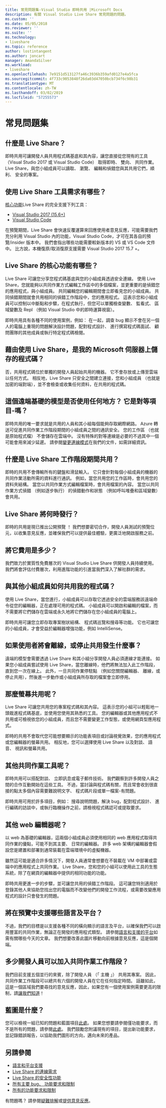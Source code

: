 ```yaml
---
title: 常見問題集-Visual Studio 即時共用 |Microsoft Docs
description: 有關 Visual Studio Live Share 常見問題的問題。
ms.custom: ''
ms.date: 05/05/2018
ms.reviewer: ''
ms.suite: ''
ms.technology:
- liveshare
ms.topic: reference
author: lostintangent
ms.author: joncart
manager: AmandaSilver
ms.workload:
- liveshare
ms.openlocfilehash: 7e9151d513127fa46c3936b359afd0127e4a5fca
ms.sourcegitcommit: 4f733c9053848f26da03d47050bcb734f6c98b31
ms.translationtype: MT
ms.contentlocale: zh-TW
ms.lasthandoff: 03/02/2019
ms.locfileid: "57255573"
---
```

<!--
Copyright © Microsoft Corporation
All rights reserved.
Creative Commons Attribution 4.0 License (International): https://creativecommons.org/licenses/by/4.0/legalcode
-->

# <a name="frequently-asked-questions"></a>常見問題集

## <a name="what-is-live-share"></a>什麼是 Live Share？
即時共用可讓開發人員共用程式碼基底和其內容，讓您直接從您現有的工具 （Visual Studio 2017 或 Visual Studio Code） 取得即時、 雙向、 共同作業。 Live Share，與您小組成員可以讀取、 瀏覽、 編輯和偵錯您與其共用它們，順利、 安全的專案。

## <a name="what-are-the-tooling-requirements-for-using-live-share"></a>使用 Live Share 工具需求有哪些？
[核心功能](#what-are-the-core-capabilities-of-live-share)Live Share 的完全支援下列工具：

* [Visual Studio 2017 (15.6+)](https://visualstudio.microsoft.com/vs/)
* [Visual Studio Code](https://code.visualstudio.com/)

在預覽期間，Live Share 會快速反覆運算來回應使用者意見反應，可能需要我們充分利用 Visual Studio 內的功能，Visual Studio Code，才可在其各自的預覽/insider 版本中。 我們會指出哪些功能需要較新版本的 VS 或 VS Code 文件中。 比方說，本機復原/取消復原支援需要 Visual Studio 2017 15.7 +。

## <a name="what-are-the-core-capabilities-of-live-share"></a>Live Share 的核心功能有哪些？
Live Share 可讓您分享您程式碼基底與您的小組成員透過安全連線。 使用 Live Share，您就能夠以共同作業方式編輯工作區中的多個檔案，並更重要的是偵錯您的應用程式，與小組成員。 共同編輯您的編輯期間會立即看見您的小組成員。 共同偵錯期間就會共用相同的偵錯工作階段中，您的應用程式。 這表示您和小組成員可以控制以中斷點和步驟，在程式執行，但您可以單獨檢查變數、 監看式、 區域變數及 Repl （例如 Visual Studio 中的即時運算視窗）。

即時共用具有各種不同的使用案例，例如： 在一起，調查 bug 顯示不會在另一個人的電腦上重現的問題解決設計問題，配對程式設計、 進行撰寫程式碼面試、 顧問團隊的其他成員或執行特定程式碼檢閱。

## <a name="by-using-live-share-is-my-code-stored-on-a-microsoft-server"></a>藉由使用 Live Share，是我的 Microsoft 伺服器上儲存的程式碼？
否，共用程式碼位於單獨的開發人員起始共用的機器。 它不會存放或上傳至雲端以任何方式。 相反地，Live Share 只安全之間建立連接，您和小組成員 （也就是加密的端對端），並不會檢查或收集任何資料，在共用的程式碼。

## <a name="does-this-remote-based-model-work-anywhere-is-it-peer-to-peer"></a>這個遠端基礎的模型是否使用任何地方？ 它是對等項目-嗎？
即時共用的唯一要求就是共用的人員和其小組每個能夠存取網際網路。 Azure 轉送可促進共同作業工作階段期間的小組成員之間的通訊安全。 您的工作區 （也就是原始程式檔） 不會儲存在雲端中。 沒有特殊的對等連線是必要的不過其中一個可能會用來減少延遲。 請參閱[變更連線模式](https://aka.ms/vsls-docs/connection-mode)在我們的文件，如需詳細資訊。

## <a name="what-is-shared-during-a-live-share-session"></a>什麼是 Live Share 工作階段期間共用？
即時的共用不會傳輸所有的鍵盤和滑鼠輸入。 它只會針對每個小組成員的機器的共同作業活動所需的資料進行通訊。 例如，當您共用您的工作區時，會共用您的資料夾結構。 當您以共同作業方式編輯檔案時，會共用檔案的內容。 當您以共同作業方式偵錯 （例如逐步執行） 的偵錯動作和狀態 （例如呼叫堆疊和區域變數） 會共用。

## <a name="when-will-live-share-be-released"></a>Live Share 將何時發行？
即時的共用是現已推出公開預覽 ！ 我們想要密切合作，開發人員測試的預覽位元，以收集意見反應，並確保我們可以提供最佳體驗，更廣泛地開啟服務之前。

## <a name="how-much-will-it-cost"></a>將它費用是多少？
我們致力於實質性免費層次的 Visual Studio Live Share 供開發人員持續使用。 我們將會評估付費層次，利用進階功能的引進當我們深入了解社群的需求。

## <a name="how-is-my-code-shared-with-other-teammates"></a>與其他小組成員如何共用我的程式碼？
使用 Live Share，當您進行，小組成員可以存取它透過安全的雲端服務該遠端命令從您的編輯器，正在處理可用的程式碼。 小組成員可以開啟和編輯的檔案，而不需要將它們儲存在雲端或永久地將它們儲存在您小組成員的電腦上。

即時共用可讓您立即存取專案樹狀結構、 程式碼巡覽和搜尋等功能。 它也可讓您的小組成員，才會受益於編輯器增強功能，例如 IntelliSense。

## <a name="what-happens-if-a-user-goes-offline-or-stops-sharing"></a>如果使用者將會離線，或停止共用發生什麼事？
遠端的模型會需要透過 Live Share 和其小組分享開發人員必須連線才能連接。 如果您小組成員嘗試使用 Live Share，當您離線時，他們將無法加入此工作階段，直到您一次在線上。 此外，一旦共同作業停駐點 （例如您關閉編輯器、 離線，或停止共用），然後進一步動作或小組成員所存取的檔案會立即停用。

## <a name="what-about-screen-sharing"></a>那麼螢幕共用呢？
Live Share 可讓您共用您的專案程式碼和其內容。 這表示您的小組可以輕鬆地一頭栽進程式碼基底，並使用您使用其熟悉的工具。 您的編輯器或其他應用程式不共用或可檢視依您的小組成員，而且您不需要變更工作型態，或使用網頁型應用程式。

即時的共用不會取代您可能想要顯示的功能表項目或討論視覺效果，您的應用程式或您編輯器的螢幕共用。 相反地，您可以選擇使用 Live Share 以及對談、 語音、 視訊和螢幕共用。

## <a name="what-about-other-collaboration-tools"></a>其他共同作業工具呢？
即時共用可以搭配對談、 立即訊息或電子郵件技術。 我們觀察到許多開發人員之間的合作互動開始在這些工具。 不過，當討論與程式碼有關，而且常會收到很直接的點太多個內容需要難說明文字、 程式碼片段或單一檔案-有問題。

即時共用可用於許多項目，例如： 搜尋說明問題，解決 bug，配對程式設計、 進行編碼的訪談中，或執行臨機操作之前，請檢視程式碼認可或提取要求。

## <a name="what-about-other-web-editors"></a>其他 web 編輯器呢？
以 web 為基礎的編輯器，這兩個小組成員必須使用相同的 web 應用程式取得共同作業的優點，可能不到其主要、 日常的編輯器。 許多 web 架構的編輯器會假設您是建置和部署到通常裝載在雲端環境中的虛擬機器。

雖然這可能是適合許多情況下，開發人員通常會想要在不裝載在 VM 中部署或雲端中的應用程式上共同作業。  Live Share，您和您的小組可以使用此工具的生態系統，除了在網頁的編輯器中提供的相同功能的功能。

即時共用更進一步的步驟，並可讓您共用的偵錯工作階段。  這可讓您特別適用於登錄其他人來協助您找出您的電腦而不改變他們的開發工作流程，或需要改變應用程式的設計只會發生的問題。

## <a name="which-languages-and-platforms-will-be-supported-in-the-preview"></a>將在預覽中支援哪些語言及平台？
不過，我們的目標是以支援各種不同的橫向顯示的語言及平台，以確保我們可以啟用豐富的共同作業，無論正在開發的應用程式類型。 請參閱[語言和支援的平台](reference/platform-support.md)如需有關哪些今天的文章。 我們想要改善此圖片移動向前根據意見反應，這是個開端。

## <a name="how-many-developers-can-join-a-collaboration-session"></a>多少開發人員可以加入共同作業工作階段？
我們目前支援五個並行的來賓，除了開發人員 （「 主機 」） 共用其專案。 因此，共同作業工作階段可以總共有六個的開發人員在它在任何指定時間。 話雖如此，這是一個區域我們要尋找的意見反應，因此，如果您有一個使用案例需要更高的限制，請[讓我們知道](https://github.com/MicrosoftDocs/live-share/issues/229)！

## <a name="what-is-the-roadmap"></a>藍圖是什麼？
您可以檢視一組已知的問題和藍圖項目[此處](https://aka.ms/vsls-issues)。 如果您想要請參閱僅功能要求，而不是所有的問題，請參閱[此處](https://aka.ms/vsls-feature-requests)。 我們鼓勵您附議現有的項目，提出新功能要求，並記錄錯誤報告，以協助我們圖形的方向，邁向未來的產品。

## <a name="see-also"></a>另請參閱

- [語言和平台支援](platform-support.md)
- [Live Share 的連線需求](reference/connectivity.md)
- [Live Share 的安全性功能](reference/security.md)
- [所有主要 bug、 功能要求和限制](https://aka.ms/vsls-issues)
- [所有的功能要求和限制](https://aka.ms/vsls-feature-requests)

有問題嗎？ 請參閱[疑難排解](troubleshooting.md)或[提供意見反應](support.md)。
